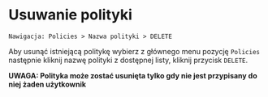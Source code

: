 # Usuwanie polityki

```text
Nawigacja: Policies > Nazwa polityki > DELETE
```

Aby usunąć istniejącą politykę wybierz z głównego menu pozycję `Policies` następnie kliknij nazwę polityki z dostępnej listy, kliknij przycisk `DELETE`.

**UWAGA: Polityka może zostać usunięta tylko gdy nie jest przypisany do niej żaden użytkownik**

